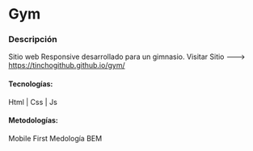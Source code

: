 # Gym

### Descripción

Sitio web Responsive desarrollado para un gimnasio.
Visitar Sitio ---> https://tinchogithub.github.io/gym/

#### Tecnologías:
Html | Css | Js

#### Metodologías: 
Mobile First
Medología BEM
